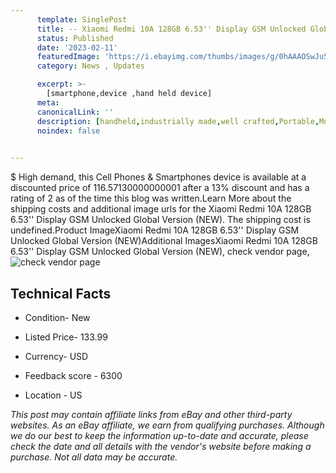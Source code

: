 ```yaml
---
      template: SinglePost
      title: -- Xiaomi Redmi 10A 128GB 6.53'' Display GSM Unlocked Global Version (NEW)
      status: Published
      date: '2023-02-11'
      featuredImage: 'https://i.ebayimg.com/thumbs/images/g/0hAAAOSwJu5i~l6h/s-l225.jpg'
      category: News , Updates

      excerpt: >-
        [smartphone,device ,hand held device]
      meta:
      canonicalLink: ''
      description: [handheld,industrially made,well crafted,Portable,Mobile,Compact,Convenient,Lightweight,Maneuverable,Man-portable,Miniature,Carriable,Hand-held,Light,Holdable,Transportable,Mobile device,Pocket-sized,On-the-go,Wireless,Cordless,Compact size,Convenient size, smartphone,device ,hand held device]
      noindex: false

        
---
```

$
    High demand, this Cell Phones & Smartphones device is available at a discounted price of 116.57130000000001 after a 13% discount and has a rating of 2 as of the time this blog was written.Learn More about the shipping costs and additional image urls for the Xiaomi Redmi 10A 128GB 6.53'' Display GSM Unlocked Global Version (NEW). The shipping cost is undefined.Product ImageXiaomi Redmi 10A 128GB 6.53'' Display GSM Unlocked Global Version (NEW)Additional ImagesXiaomi Redmi 10A 128GB 6.53'' Display GSM Unlocked Global Version (NEW), check vendor page, ![check vendor page](https://origin-galleryplus.ebayimg.com/ws/web/325382559644_2_0_1/225x225.jpg,https://origin-galleryplus.ebayimg.com/ws/web/325382559644_3_0_1/225x225.jpg,https://origin-galleryplus.ebayimg.com/ws/web/325382559644_4_0_1/225x225.jpg)
    
    

 ## Technical Facts 



     
      

 - Condition- New 


      

 - Listed Price- 133.99 


      

 - Currency- USD 


      

 - Feedback score - 6300 


      

 - Location - US 


      
      

 *_This post may contain affiliate links from eBay and other third-party websites. As an eBay affiliate, we earn from qualifying purchases. Although we do our best to keep the information up-to-date and accurate, please check the date and all details with the vendor's website before making a purchase. Not all data may be accurate._*



    
    
    
    
    